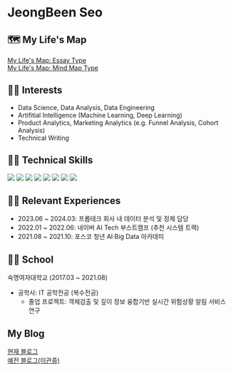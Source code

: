 # JeongBeen Seo

## 🗺 My Life's Map
[My Life's Map: Essay Type](https://velog.io/@claire1125/%EA%B8%80%EB%98%90-10%EA%B8%B0-%EC%82%B6%EC%9D%98-%EC%A7%80%EB%8F%84)  
[My Life's Map: Mind Map Type](https://whimsical.com/my-life-s-map-LpcJCUoafNUg5QFApS4sqh)


## 🙆‍♀️ Interests
- Data Science, Data Analysis, Data Engineering
- Artifitial Intelligence (Machine Learning, Deep Learning)
- Product Analytics, Marketing Analytics (e.g. Funnel Analysis, Cohort Analysis)
- Technical Writing


## 👩‍💻 Technical Skills
<img src="https://img.shields.io/badge/Microsoft SQL Server-CC2927?style=flat-square&logo=microsoftsqlserver&logoColor=white"/> <img src="https://img.shields.io/badge/Python-3776AB?style=flat-square&logo=Python&logoColor=white"/> <img src="https://img.shields.io/badge/Pandas-150458?style=flat-square&logo=Pandas&logoColor=white"/> <img src="https://img.shields.io/badge/NumPy-013243?style=flat-square&logo=NumPy&logoColor=white"/> <img src="https://img.shields.io/badge/Scikit Learn-F7931E?style=flat-square&logo=scikitlearn&logoColor=white"/> <img src="https://img.shields.io/badge/PyTorch-EE4C2C?style=flat-square&logo=PyTorch&logoColor=white"/> <img src="https://img.shields.io/badge/GitHub-181717?style=flat-square&logo=GitHub&logoColor=white"/> <img src="https://img.shields.io/badge/Notion-000000?style=flat-square&logo=Notion&logoColor=white"/>



## 🚶‍♀️ Relevant Experiences
- 2023.06 ~ 2024.03: 프롭테크 회사 내 데이터 분석 및 정제 담당
- 2022.01 ~ 2022.06: 네이버 AI Tech 부스트캠프 (추천 시스템 트랙)
- 2021.08 ~ 2021.10: 포스코 청년 AI·Big Data 아카데미


## 👩‍🎓 School
숙명여자대학교 (2017.03 ~ 2021.08)
- 공학사: IT 공학전공 (복수전공)
  - 졸업 프로젝트: 객체검출 및 깊이 정보 융합기반 실시간 위험상황 알림 서비스 연구
 

## My Blog
[현재 블로그](https://velog.io/@claire1125/posts)  
[예전 블로그(이관중)](https://claire-1125.github.io/)  

